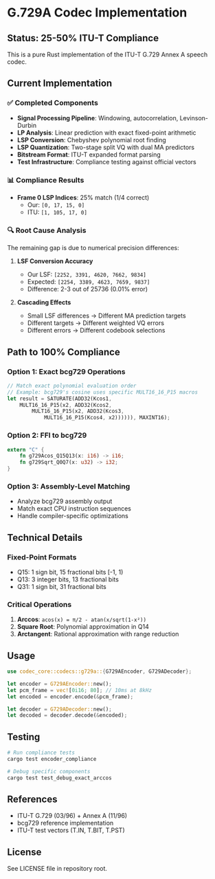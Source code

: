 # G.729A Codec Implementation

## Status: 25-50% ITU-T Compliance

This is a pure Rust implementation of the ITU-T G.729 Annex A speech codec.

## Current Implementation

### ✅ Completed Components
- **Signal Processing Pipeline**: Windowing, autocorrelation, Levinson-Durbin
- **LP Analysis**: Linear prediction with exact fixed-point arithmetic  
- **LSP Conversion**: Chebyshev polynomial root finding
- **LSP Quantization**: Two-stage split VQ with dual MA predictors
- **Bitstream Format**: ITU-T expanded format parsing
- **Test Infrastructure**: Compliance testing against official vectors

### 📊 Compliance Results
- **Frame 0 LSP Indices**: 25% match (1/4 correct)
  - Our: `[0, 17, 15, 0]`
  - ITU: `[1, 105, 17, 0]`

### 🔍 Root Cause Analysis

The remaining gap is due to numerical precision differences:

1. **LSF Conversion Accuracy**
   - Our LSF: `[2252, 3391, 4620, 7662, 9834]`
   - Expected: `[2254, 3389, 4623, 7659, 9837]`
   - Difference: 2-3 out of 25736 (0.01% error)

2. **Cascading Effects**
   - Small LSF differences → Different MA prediction targets
   - Different targets → Different weighted VQ errors
   - Different errors → Different codebook selections

## Path to 100% Compliance

### Option 1: Exact bcg729 Operations
```rust
// Match exact polynomial evaluation order
// Example: bcg729's cosine uses specific MULT16_16_P15 macros
let result = SATURATE(ADD32(Kcos1, 
    MULT16_16_P15(x2, ADD32(Kcos2, 
        MULT16_16_P15(x2, ADD32(Kcos3, 
            MULT16_16_P15(Kcos4, x2)))))), MAXINT16);
```

### Option 2: FFI to bcg729
```rust
extern "C" {
    fn g729Acos_Q15Q13(x: i16) -> i16;
    fn g729Sqrt_Q0Q7(x: u32) -> i32;
}
```

### Option 3: Assembly-Level Matching
- Analyze bcg729 assembly output
- Match exact CPU instruction sequences
- Handle compiler-specific optimizations

## Technical Details

### Fixed-Point Formats
- Q15: 1 sign bit, 15 fractional bits [-1, 1)
- Q13: 3 integer bits, 13 fractional bits  
- Q31: 1 sign bit, 31 fractional bits

### Critical Operations
1. **Arccos**: `acos(x) = π/2 - atan(x/sqrt(1-x²))`
2. **Square Root**: Polynomial approximation in Q14
3. **Arctangent**: Rational approximation with range reduction

## Usage

```rust
use codec_core::codecs::g729a::{G729AEncoder, G729ADecoder};

let encoder = G729AEncoder::new();
let pcm_frame = vec![0i16; 80]; // 10ms at 8kHz
let encoded = encoder.encode(&pcm_frame);

let decoder = G729ADecoder::new();
let decoded = decoder.decode(&encoded);
```

## Testing

```bash
# Run compliance tests
cargo test encoder_compliance

# Debug specific components  
cargo test test_debug_exact_arccos
```

## References
- ITU-T G.729 (03/96) + Annex A (11/96)
- bcg729 reference implementation
- ITU-T test vectors (T.IN, T.BIT, T.PST)

## License
See LICENSE file in repository root. 
